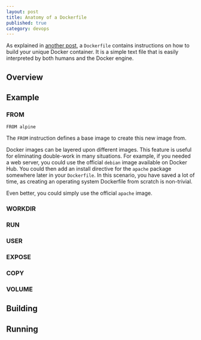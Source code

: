 ```yaml
---
layout: post
title: Anatomy of a Dockerfile
published: true
category: devops
---
```


As explained in [another post](https://mehlj.github.io/Docker/), a `Dockerfile` contains instructions on how to build your 
unique Docker container. It is a simple text file that is easily interpreted by both humans and the Docker engine. 

## Overview

## Example
### FROM
```
FROM alpine
```
The `FROM` instruction defines a base image to create this new image from. 

Docker images can be layered upon different images. This feature is useful for eliminating double-work in many situations. For example, if you needed a web server, you could use the official `debian` image available on Docker Hub. You could then add an install directive for the `apache` package somewhere later in your `Dockerfile`. In this scenario, you have saved a lot of time, as creating an operating system Dockerfile from scratch is non-trivial. 

Even better, you could simply use the official `apache` image.


### WORKDIR
### RUN
### USER
### EXPOSE
### COPY
### VOLUME

## Building

## Running
